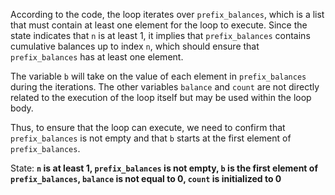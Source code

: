 According to the code, the loop iterates over `prefix_balances`, which is a list that must contain at least one element for the loop to execute. Since the state indicates that `n` is at least 1, it implies that `prefix_balances` contains cumulative balances up to index `n`, which should ensure that `prefix_balances` has at least one element. 

The variable `b` will take on the value of each element in `prefix_balances` during the iterations. The other variables `balance` and `count` are not directly related to the execution of the loop itself but may be used within the loop body.

Thus, to ensure that the loop can execute, we need to confirm that `prefix_balances` is not empty and that `b` starts at the first element of `prefix_balances`.

State: **`n` is at least 1, `prefix_balances` is not empty, `b` is the first element of `prefix_balances`, `balance` is not equal to 0, `count` is initialized to 0**